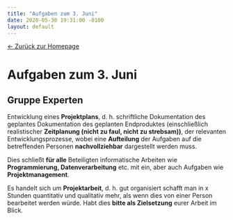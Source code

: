 ```yaml
---
title: "Aufgaben zum 3. Juni"
date: 2020-05-30 19:31:00 -0100
layout: default
---
```

<a href="https://ifP1.github.io/Reaktionszeit/">&larr; Zurück zur Homepage</a>
# Aufgaben zum 3. Juni

## Gruppe Experten
Entwicklung eines **Projektplans**, d. h. schriftliche Dokumentation des geplantes Dokumentation des geplanten Endproduktes (einschließlich realistischer **Zeitplanung (nicht zu faul, nicht zu strebsam))**, der relevanten Entwicklungsprozesse, wobei eine **Aufteilung** der Aufgaben auf die betreffenden Personen **nachvollziehbar** dargestellt werden muss.

Dies schließt **für alle** Beteiligten informatische Arbeiten wie **Programmierung, Datenverarbeitung** etc. mit ein, aber auch Aufgaben wie **Projektmanagement**.

Es handelt sich um **Projektarbeit**, d. h. gut organisiert schafft man in x Stunden quantitativ und qualitativ mehr, als wenn dies von einer Person bearbeitet werden würde. Habt dies **bitte als Zielsetzung** eurer Arbeit im Blick.
